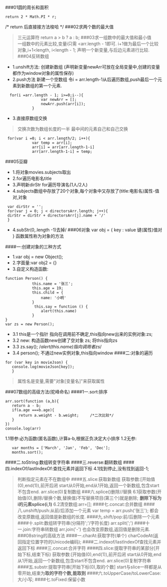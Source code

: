 ###01圆的周长和面积
```
return 2 * Math.PI * r;
```
/*  return 后直接接方法梭哈 */
###02求两个数的最大值
>三元运算符
return a > b ? a : b;
###03求一组数中的最大值和最小值  
>一组数中的元素比较,变量i只需 <arr.length - 1即可. 
i+1做为最后一个比较对象,i+1<length,
i<length - 1;
声明一个新变量,与后边元素进行比较.
###04反转数组
- 1.unshift方法:
   创建新数组
   (声明新变量newArr可放在全局变量中,创建的变量都作为window对象的属性保存)
- 2.push方法
   新建一个空数组
    令i = arr.length-1从后遍历数组,push最后一个元素到新数组的第一个元素.
```
  for(i =arr.length - 1; i>=0;i--){
                var newArr = [];
                newArr.push(arr[i]);
            }
```
- 3.直接原数组交换
>交换次数为数组长度的一半
最中间的元素自己和自己交换
```
 for(var i =0; i < arr.length/2; i++){
            var temp = arr[i];
            arr[i] = arr[arr.length-1-i]
            arr[arr.length-1-i] = temp;
```
###05豆瓣
- 1.将对象movies.subjects取出
- 2.for遍历电影名title
- 3.声明新dirStr
   for遍历导演名(1人/2人)
- 4.subjects数组中存放了20个对象,每个对象中又存放了(title:电影名)属性-值对,对象
```
 var dirStr = '';
 for(var j = 0; j < directorsArr.length; j++){
 dirStr = dirStr + directorsArr[j].name + '/'
 }
```
- 4.subStr(0,.length -1)去掉/
###06对象
var obj = {
   key : value   键(属性)值对
}
函数属性称为对象的方法

####一:创建对象的三种方式
- 1.var obj = new Object();
- 2.字面量:var obj2 = {}
- 3.自定义构造函数:
```
function Person() {
            this.name = '张三';
            this.age = 19;  
            this.child = {
                name: '小明'
            }
             this.say = function () {
                alert(this.name)
            }
}
var zs = new Person();
```
- 3.1 this是一个指针 指向在调用前不确定,this指向new出来的实例对象:zs;
- 3.2 new:
   构造函数new创建了空对象 zs;
   将this指向zs
- 3.3 zs.say();     /*alert(this.name)指向调用者zs*/
- 3.4 person();     不通过new实例对象,this指向window
####二:对象的遍历
```
for (var key in movieJson) {
   console.log(movieJson[key]);
   }
```
>属性名是变量,需要"对象[变量名]"来获取属性

###07数组的高级方法(驼峰命名)
####1一.sort:排序
```
arr.sort(function (a,b){
   return a - b;
   if(a.age ===b.age){
      return a.weight - b.weight;     /*二次比较*/
   }
})
console.log(arr)
```
   1.1带参:必为函数(匿名函数),计算a-b,根据正负决定大小排序
   1.2无参:
```
   var months = ['March', 'Jan', 'Feb', 'Dec'];
   months.sort();
```
####二.toString:数组转变字符串
####三.reverse:翻转数组
####四.indexOf/lastIndexOf:查找元素并返回下标
   4.1找到停止,没有找到返回-1;
   >判断指定元素在不在数组中
####五.slice:获取新数组
   >获取参数:[开始值(0),end(1)),前开后闭
   >start从0开始,end从1开始,返回一个新数组,包含start不包含end.
   >arr.slice(0)复制数组
###六.splice()删除//替换
   6.1获取参数(开始值(0),删除/替换个数,替换值)不写替换项目(第三个)就是删除;
   **删除下标为i的元素splice(i,1)**
   6.2清空数组:arr=[];
####七.concat:合并数组 
####八.unshift/push:从前/后添加一个元素
   var temp = arr.push('张三');
   >都会改变原数组,返回值是新数组的长度.
####九.shift/pop:前/后删除一个元素
####十.split:数组转字符串(分隔符';'/字符长度)
   arr.split(';')
####十一.join:字符串转数组 
   arr.join('-')
   >也会改变原数组,返回值是删除元素.
###08string的高级方法
####一.charAt:获取字符(单个)
   charCodeAt(返回指定位置字符的Unicode编码);
####二.indexof/lastIndexOf查找元素并返回下标
####三.concat:合并字符
####四.slice:提取字符串的某部分[开始下标,结束下标) 
   >获取参数:[开始值(0),end(1)),前开后闭
   >start从0开始,end从1开始,返回一个新数组,包含start不包含end.
   >arr.slice(0)复制字符串
####五.substr:提取字符串[开始下标(0),取的个数]
   start与slice一样都是从零开始,结束为**取的字符个数,能取到**
####六.toUpperCase/toLowerCase:大/小写;
####七.toFixed:保留小数


   






